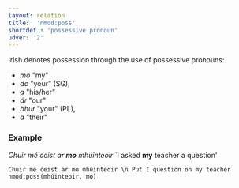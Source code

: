 ```yaml
---
layout: relation
title:  'nmod:poss'
shortdef : 'possessive pronoun'
udver: '2'
---
```


Irish denotes possession through the use of possessive pronouns: 

 * _mo_ "my"
 * _do_ "your" (SG),
 * _a_  "his/her"
 * _ár_ "our"
 * _bhur_ "your" (PL),
 * _a_ "their"

### Example

_Chuir mé ceist ar <b>mo</b> mhúinteoir_ `I asked <b>my</b> teacher a question'

~~~ sdparse
Chuir mé ceist ar mo mhúinteoir \n Put I question on my teacher
nmod:poss(mhúinteoir, mo)
~~~

<!-- Interlanguage links updated Út zář 29 20:43:22 CEST 2020 -->
